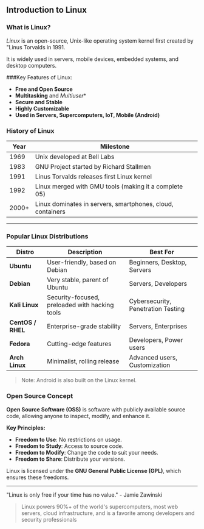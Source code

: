 ## Introduction to Linux

### What is Linux?

*Linux* is an open-source, Unix-like operating system kernel first created by "Linus Torvalds in 1991.

It is widely used in servers, mobile devices, embedded systems, and desktop computers.

###Key Features of Linux:
- **Free and Open Source**
- **Multitasking** and *Multiuser**
- **Secure and Stable**
- **Highly Customizable**
- **Used in Servers, Supercomputers, IoT, Mobile (Android)**

### History of Linux

| Year | Milestone |
|------|-----------|
| 1969 | Unix developed at Bell Labs |
| 1983 | GNU Project started by Richard Stallmen|
| 1991 | Linus Torvalds releases first Linux kernel |
| 1992 | Linux merged with GMU tools (making it a complete 05) |
|2000+ | Linux dominates in servers, smartphones, cloud, containers |

-------------

 ### Popular Linux Distributions  

| Distro | Description | Best For |
|--------|-------------|----------|
| **Ubuntu** | User-friendly, based on Debian | Beginners, Desktop, Servers |
| **Debian** | Very stable, parent of Ubuntu | Servers, Developers |
| **Kali Linux** | Security-focused, preloaded with hacking tools | Cybersecurity, Penetration Testing |
| **CentOS / RHEL** | Enterprise-grade stability | Servers, Enterprises |
| **Fedora** | Cutting-edge features | Developers, Power users |
| **Arch Linux** | Minimalist, rolling release | Advanced users, Customization |

> Note: Android is also built on the Linux kernel.

### Open Source Concept    

**Open Source Software (OSS)** is software with publicly available source code, allowing anyone to inspect, modify, and enhance it.

**Key Principles:**
- **Freedom to Use**: No restrictions on usage.
- **Freedom to Study**: Access to source code.
- **Freedom to Modify**: Change the code to suit your needs.
- **Freedom to Share**: Distribute your versions.

Linux is licensed under the **GNU General Public License (GPL)**, which ensures these freedoms.

------

"Linux is only free if your time has no value." - Jamie Zawinski

> Linux powers 90%+ of the world's supercomputers, most web servers, cloud infrastructure, and is a favorite among developers and security professionals

